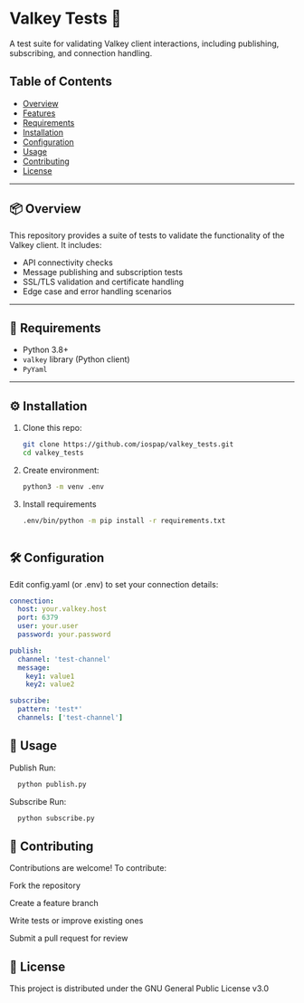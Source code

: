 # Valkey Tests 🧪

A test suite for validating Valkey client interactions, including publishing, subscribing, and connection handling.

## Table of Contents

- [Overview](#overview)
- [Features](#features)
- [Requirements](#requirements)
- [Installation](#installation)
- [Configuration](#configuration)
- [Usage](#usage)
- [Contributing](#contributing)
- [License](#license)

---

## 📦 Overview

This repository provides a suite of tests to validate the functionality of the Valkey client. It includes:

- API connectivity checks
- Message publishing and subscription tests
- SSL/TLS validation and certificate handling
- Edge case and error handling scenarios

---

## 🧰 Requirements

- Python 3.8+
- `valkey` library (Python client)
- `PyYaml`

---

## ⚙️ Installation

1. Clone this repo:
   ```bash
   git clone https://github.com/iospap/valkey_tests.git
   cd valkey_tests

2. Create environment:
   ```bash
   python3 -m venv .env

3. Install requirements
   ```bash
   .env/bin/python -m pip install -r requirements.txt



## 🛠️ Configuration

Edit config.yaml (or .env) to set your connection details:

```yaml
connection:
  host: your.valkey.host
  port: 6379
  user: your.user
  password: your.password

publish:
  channel: 'test-channel'
  message:
    key1: value1
    key2: value2

subscribe:
  pattern: 'test*' 
  channels: ['test-channel']

```


## 🚀 Usage

Publish
  Run:

  ```bash
    python publish.py
  ```

Subscribe
  Run:

  ```bash
    python subscribe.py
  ```

## 🤝 Contributing
Contributions are welcome! To contribute:

Fork the repository

Create a feature branch

Write tests or improve existing ones

Submit a pull request for review


## 📄 License
This project is distributed under the GNU General Public License v3.0